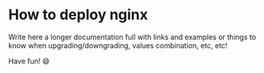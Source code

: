 # How to deploy nginx
Write here a longer documentation full with links and examples or things to 
know when upgrading/downgrading, values combination, etc, etc! 

Have fun! 😄 
